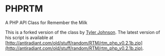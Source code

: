 PHPRTM
========
A PHP API Class for Remember the Milk

This is a forked version of the class by [Tyler Johnson](http://arcreate.net/ "Tyler Johnson"). The latest version of his script is available at [http://antiradiant.com/old/stuff/random/RTM/rtm_php_v0.2.1b.zip](http://antiradiant.com/old/stuff/random/RTM/rtm_php_v0.2.1b.zip).